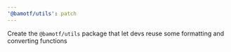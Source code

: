 ```yaml
---
'@bamotf/utils': patch
---
```


Create the `@bamotf/utils` package that let devs reuse some formatting and
converting functions
